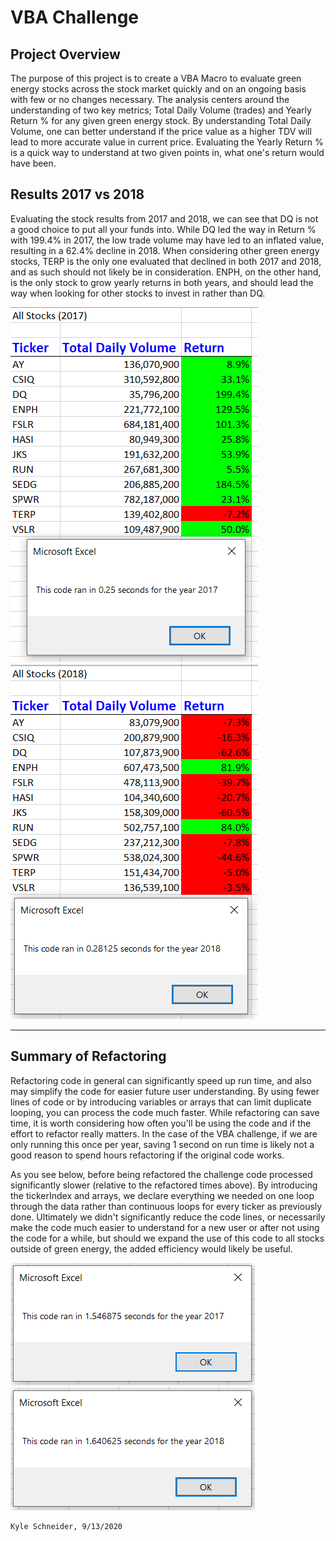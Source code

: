 # VBA Challenge 

## Project Overview
The purpose of this project is to create a VBA Macro to evaluate green energy stocks across the stock market quickly and on an ongoing basis with few or no changes necessary. The analysis centers around the understanding of two key metrics; Total Daily Volume (trades) and  Yearly Return % for any given green energy stock. By understanding Total Daily Volume, one can better understand if the price value as a higher TDV will lead to more accurate value in current price. Evaluating the Yearly Return % is a quick way to understand at two given points in, what one's return would have been.

## Results 2017 vs 2018
Evaluating the stock results from 2017 and 2018, we can see that DQ is not a good choice to put all your funds into. While DQ led the way in Return % with 199.4% in 2017, the low trade volume may have led to an inflated value, resulting in a 62.4% decline in 2018. When considering other green energy stocks, TERP is the only one evaluated that declined in both 2017 and 2018, and as such should not likely be in consideration. ENPH, on the other hand, is the only stock to grow yearly returns in both years, and should lead the way when looking for other stocks to invest in rather than DQ.

![VBA Challenge 2017](VBA_Challenge_2017.PNG) ![VBA Challenge 2018](VBA_Challenge_2018.PNG)

---

## Summary of Refactoring
Refactoring code in general can significantly speed up run time, and also may simplify the code for easier future user understanding. By using fewer lines of code or by introducing variables or arrays that can limit duplicate looping, you can process the code much faster. While refactoring can save time, it is worth considering how often you'll be using the code and if the effort to refactor really matters. In the case of the VBA challenge, if we are only running this once per year, saving 1 second on run time is likely not a good reason to spend hours refactoring if the original code works.

As you see below, before being refactored the challenge code processed significantly slower (relative to the refactored times above). By introducing the tickerIndex and arrays, we declare everything we needed on one loop through the data rather than continuous loops for every ticker as previously done. Ultimately we didn't significantly reduce the code lines, or necessarily make the code much easier to understand for a new user or after not using the code for a while, but should we expand the use of this code to all stocks outside of green energy, the added efficiency would likely be useful.

![VBA 2017](VBA_2017_Before.PNG) ![VBA 2018](VBA_2018_Before.PNG)

```bash
Kyle Schneider, 9/13/2020
```
